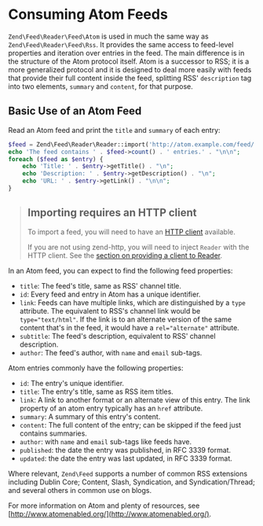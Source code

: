 # Consuming Atom Feeds

`Zend\Feed\Reader\Feed\Atom` is used in much the same way as
`Zend\Feed\Reader\Feed\Rss`. It provides the same access to feed-level
properties and iteration over entries in the feed. The main difference is in the
structure of the Atom protocol itself. Atom is a successor to RSS; it is a
more generalized protocol and it is designed to deal more easily with feeds that
provide their full content inside the feed, splitting RSS' `description` tag
into two elements, `summary` and `content`, for that purpose.

## Basic Use of an Atom Feed

Read an Atom feed and print the `title` and `summary` of each entry:

```php
$feed = Zend\Feed\Reader\Reader::import('http://atom.example.com/feed/');
echo 'The feed contains ' . $feed->count() . ' entries.' . "\n\n";
foreach ($feed as $entry) {
    echo 'Title: ' . $entry->getTitle() . "\n";
    echo 'Description: ' . $entry->getDescription() . "\n";
    echo 'URL: ' . $entry->getLink() . "\n\n";
}
```

> ## Importing requires an HTTP client
>
> To import a feed, you will need to have an [HTTP client](zend.feed.http-clients)
> available. 
>
> If you are not using zend-http, you will need to inject `Reader` with the HTTP
> client. See the [section on providing a client to Reader](http-clients.md#providing-a-client-to-reader).

In an Atom feed, you can expect to find the following feed properties:

- `title`: The feed's title, same as RSS' channel title.
- `id`: Every feed and entry in Atom has a unique identifier.
- `link`: Feeds can have multiple links, which are distinguished by a `type`
  attribute. The equivalent to RSS's channel link would be `type="text/html"`.
  If the link is to an alternate version of the same content that's in the feed,
  it would have a `rel="alternate"` attribute.
- `subtitle`: The feed's description, equivalent to RSS' channel description.
- `author`: The feed's author, with `name` and `email` sub-tags.

Atom entries commonly have the following properties:

- `id`: The entry's unique identifier.
- `title`: The entry's title, same as RSS item titles.
- `link`: A link to another format or an alternate view of this entry.
   The link property of an atom entry typically has an `href` attribute.
- `summary`: A summary of this entry's content.
- `content`: The full content of the entry; can be skipped if the feed just
   contains summaries.
- `author`: with `name` and `email` sub-tags like feeds have.
- `published`: the date the entry was published, in RFC 3339 format.
- `updated`: the date the entry was last updated, in RFC 3339 format.

Where relevant, `Zend\Feed` supports a number of common RSS extensions including
Dublin Core; Content, Slash, Syndication, and Syndication/Thread; and several
others in common use on blogs.

For more information on Atom and plenty of resources, see
[http://www.atomenabled.org/](http://www.atomenabled.org/).
